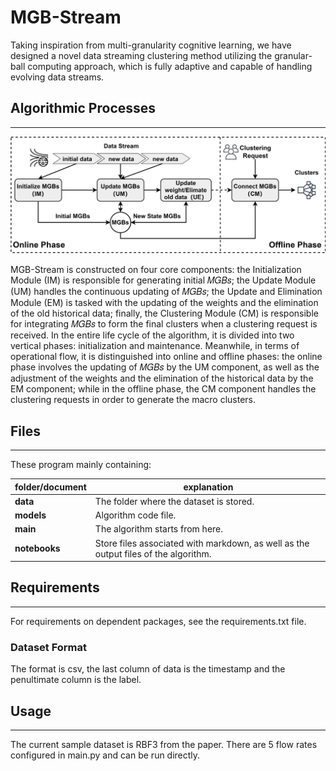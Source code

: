 # **MGB-Stream**

Taking inspiration from multi-granularity cognitive learning, we have designed a novel data streaming clustering method utilizing the granular-ball computing approach, which is
fully adaptive and capable of handling evolving data streams.

## Algorithmic Processes

------

![](.\notebooks\images\i.png)

MGB-Stream is constructed on four core components: the Initialization Module (IM) is responsible for generating initial 𝑀𝐺𝐵𝑠; the Update Module (UM) handles the continuous updating of 𝑀𝐺𝐵𝑠; the Update and Elimination Module (EM) is tasked with the updating of the weights and the elimination of the old historical data; finally, the Clustering Module (CM) is responsible for integrating 𝑀𝐺𝐵𝑠 to form the final clusters when a clustering request is received. In the entire life cycle of the algorithm, it is divided into two vertical phases: initialization and maintenance. Meanwhile, in terms of operational flow, it is distinguished into online and offline phases: the online phase involves the updating of 𝑀𝐺𝐵𝑠 by the UM component, as well as the adjustment of the weights and the elimination of the historical data by the EM component; while in the offline phase, the CM component handles the clustering requests in order to generate the macro clusters.

## Files

------

These program mainly containing:

| folder/document | **explanation**                                              |
| --------------- | ------------------------------------------------------------ |
| **data**        | The folder where the dataset is stored.                      |
| **models**      | Algorithm code file.                                         |
| **main**        | The algorithm starts from here.                              |
| **notebooks**   | Store files associated with markdown, as well as the output files of the algorithm. |

## Requirements

------

For requirements on dependent packages, see the requirements.txt file.

### Dataset Format

The format is csv, the last column of data is the timestamp and the penultimate column is the label.

## Usage

------

The current sample dataset is RBF3 from the paper. There are 5 flow rates configured in main.py and can be run directly.

